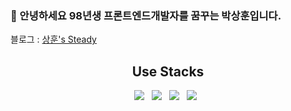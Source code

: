 ### 👋 안녕하세요 98년생 프론트엔드개발자를 꿈꾸는 박상훈입니다.
<div>블로그 : <a href="https://velog.io/@bigyou98">상훈's Steady</a></div>  
<div align=center>
  <h2>Use Stacks</h2>
    <img src="https://img.shields.io/badge/HTML5-E34F26?style=flat-square&logo=HTML5&logoColor=white"/> &nbsp
    <img src="https://img.shields.io/badge/CSS3-1572B6?style=flat-square&logo=CSS3&logoColor=white"/> &nbsp
    <img src="https://img.shields.io/badge/JavaScript-F7DF1E?style=flat-square&logo=JavaScript&logoColor=white"/> &nbsp
    <img src="https://img.shields.io/badge/-ReactJs-61DAFB?logo=react&logoColor=white&style=flat"/> &nbsp
</div>
